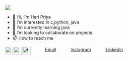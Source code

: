 <img src="https://images.unsplash.com/photo-1444492417251-9c84a5fa18e0?ixlib=rb-1.2.1&ixid=eyJhcHBfaWQiOjEyMDd9&auto=format&fit=crop&w=975&h=300&q=80"/>


- 👋 Hi, I’m Hari Priya
- 👀 I’m interested in c,python, java
- 🌱 I’m currently learning java 
- 💞️ I’m looking to collaborate on projects
- 📫 How to reach me 
<a href="https://www.linkedin.com/in/haripriya-k-s-4b0280227">
  <img align="left" width="24px" src="https://cdn-icons-png.flaticon.com/512/174/174857.png"  />
</a>
<a href="mailto:haripriyavcetece@gmail.com">
  <img align="left" width="26px" src="https://cdn-icons-png.flaticon.com/512/281/281769.png" />
</a>
<a href="https://www.instagram.com/dazzled__sweetie__1724/">
  <img align="left" width="26px" src="https://upload.wikimedia.org/wikipedia/commons/thumb/a/a5/Instagram_icon.png/1024px-Instagram_icon.png" />
</a>




- &nbsp;&nbsp;&nbsp;&nbsp;&nbsp;&nbsp;&nbsp;&nbsp;&nbsp;&nbsp; [Email](haripriyavcetece@gmail.com)
&nbsp;&nbsp;&nbsp;&nbsp;&nbsp;&nbsp;&nbsp;&nbsp;&nbsp;&nbsp; [Instagram](https://www.instagram.com/dazzled__sweetie__1724/)
&nbsp;&nbsp;&nbsp;&nbsp;&nbsp;&nbsp;&nbsp;&nbsp;&nbsp;&nbsp; [LinkedIn](https://www.linkedin.com/in/haripriya-k-s-4b0280227)
<!---
haripriya120603/haripriya120603 is a ✨ special ✨ repository because its `README.md` (this file) appears on your GitHub profile.
You can click the Preview link to take a look at your changes.
--->
